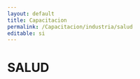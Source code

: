 ```yaml
---
layout: default
title: Capacitacion
permalink: /Capacitacion/industria/salud
editable: si
---
```


# SALUD

